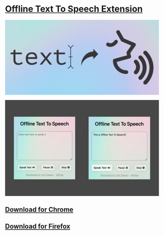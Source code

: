# [Offline Text To Speech Extension](https://virejdasani.github.io/OfflineTextToSpeech-Extension/)

![](https://raw.githubusercontent.com/virejdasani/OfflineTextToSpeech-Extension/main/assets/banners/bannerBG.png)

![](https://raw.githubusercontent.com/virejdasani/OfflineTextToSpeech-Extension/main/assets/screenshots/Screenshot1.png)


## [Download for Chrome](https://chrome.google.com/webstore/detail/offline-text-to-speech/ecnibbdjecjgllmkodkjnodmblmffkkp)
## [Download for Firefox](https://addons.mozilla.org/en-US/firefox/addon/offline-text-to-speech/)

<!-- ![](https://raw.githubusercontent.com/virejdasani/OfflineTextToSpeech-Extension/main/assets/screenshots/Screenshot%202021-09-12%20at%2011.41.41%20PM.png) -->
